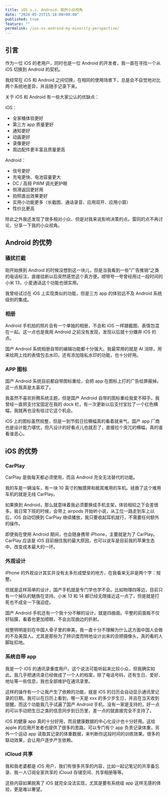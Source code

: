 ```yaml
---
title: iOS v.s. Android，我的小众视角
date: "2024-05-25T15:18:00+00:00"
published: true
feature: ""
permalink: /ios-vs-android-my-minority-perspective/
---
```


## 引言

作为一位 iOS 的老用户，同时也是一位 Android 的开发者，我一直在寻找一个从 iOS 切换到 Android 的契机。

我经常在 iOS 和 Android 之间切换，在相同的使用场景下，总是会不自觉地对比两个系统地差异，并且随手记录下来。

关于 iOS 和 Android 有一些大家公认的优缺点：

iOS：

- 全家桶体验更好
- 第三方 app 质量更好
- 通知更好
- 动画更好
- 录像更好
- 周边配件更丰富且质量更高

Android：

- 信号更好
- 充电更快、电池容量更大
- DC / 高频 PWM 调光更护眼
- 侧滑返回更好用
- 拍照直出效果更好
- 实用小功能更多（长截图、通话录音、应用双开、应用小窗）
- 性价比更高

除此之外我还发现了很多相对小众、但是对我来说影响决策的点。雷同的点不再讨论，分享一下我的小众视角。

## Android 的优势

### 骚扰拦截

刚开始换到 Android 的时候没想到这一块儿，但是当我看到一些”广告推销“之类的电话标注，直接挂断以后突然感觉这个真方便。顺带夸一夸曾经用过一段时间的小米 13，小爱通话这个功能也很实用。

我曾经试过在 iOS 上实现类似的功能，但是三方 app 的体验远不及 Android 系统级别的集成。

### 相册

Android 手机拍的照片会有一个单独的相册，不会和 iOS 一样跟截图、表情包混在一起。这一点也是我用 Android 之前没有发现，发现以后就十分嫌弃 iOS 的点。

国产 Android 系统相册自带的编辑功能都十分强大。我最常用的就是 AI 消除，用来给网上找的表情包去水印。还有添加隐私水印的功能，也十分好用。

### APP 图标

国产 Android 系统目前都自带图标重绘，会把 app 在图标上打的广告给屏蔽掉。这一点我真是太喜欢了。

我虽然不喜欢折腾系统主题，但是国产 Android 自带的图标重绘我爱不释手。我曾经一直把支付宝固定在我的 dock 栏，有一次更新以后支付宝拉了一个红色横幅，我就再也没有给过它这个机会。

iOS 上的图标虽然规整，但是一到节假日拉横幅真的看着就来气。国产 app 厂商也是设计能力堪忧，但凡设计的好看点儿也就忍了，直接拉个突兀的横幅，真的谁看谁恶心。

## iOS 的优势

### CarPlay

CarPlay 是我每天都必须使用，而且 Android 完全无法替代的功能。

我的车是一辆油车，有一块 10 英寸的触摸屏和极其难用的车机。拯救了这个难用车机的就是无线 CarPlay。

如果换到 Android，那么就意味着我必须要换成手机支架，体验相较之下会差很多。我日常下班的时候，会带上 airpods 开始听小说，从工位一路走到车上以后，iOS 自动切换到 CarPlay 继续播放，我只要收起耳机就行，不需要任何额外的操作。

即使我在使用 Android 期间，也会随身携带 iPhone，主要就是为了 CarPlay。CarPlay 应该是 iOS 目前捆住我的最大原因，也可以说车是目前我的苹果生态中，改变成本最大的一环。

### 外观设计

iPhone 的外观设计其实并没有太多形成壁垒的地方，在我看来无非是两个字：规整。

但就是这样简单的设计，国产手机就是专门学也学不会。比如物理四等边，目前只有一个掉队的魅族在坚持。小米 13 和 14 都已经无限接近这一点了，但是就是打死也不成全一下强迫症。

国产 Android 手机还有一个我十分不解的设计，就是四曲面。平整的前面板不仅好贴膜，看着也更加顺眼，不会出现曲边的折射。

规整明明是刻在中国人骨子里的审美，我一直十分不理解为什么这方面中国人会做的不及美国人。尤其是那些为了辨识度而特地设计出来的丑陋摄像头，真的看的人脚趾扣地。

### 系统自带 app

我是一个 iOS 的通讯录重度用户。这个说法可能听起来比较小众，但我确实如此。我几乎把通讯录已经做成了一个人的档案，除了电话号码，还有生日、爱好、地址等一些信息，我也全部维护在通讯录里。

这样的操作有一个让我产生了依赖的功能，就是 iOS 的日历会自动显示通讯里记录的日期。我可以在日历上看到，哪一天是 xxx 的多少岁生日，并且在当天收到提醒。而这个功能我几乎试遍了国产 Android 手机，没有一家是支持的，好一点的可以手动把生日之类的信息同步到日历里，差一点的就直接完全不支持了。

iOS 的健康 app 真的十分好用，而且健康数据的中心化设计也十分好用。这给 apple 的应用开发者也提供了很多的思路，可以专门有个 app 负责记录体重，另外一个运动 app 读取其记录的体重数据，来判断你这段时间的训练效果。很多的联动效果，会让用户逐步产生依赖。

### iCloud 共享

我和我老婆都是 iOS 用户，我们有很多共享的内容，比如一起记笔记的共享备忘录、我一人订阅全家共享的 iCloud 存储空间、共享相册等等。

这些内容如果脱离了 iOS 就完全没法实现，尤其是要有系统级 app 这样无感的体验，更是难以奢望。

